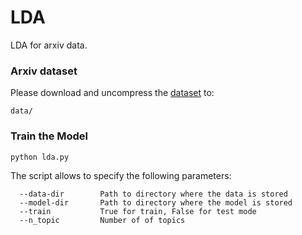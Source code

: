 # LDA
LDA for arxiv data.
### Arxiv dataset
Please download and uncompress the [dataset][1] to: 
```
data/
```
### Train the Model

```
python lda.py
```
The script allows to specify the following parameters:
```
  --data-dir        Path to directory where the data is stored
  --model-dir       Path to directory where the model is stored
  --train           True for train, False for test mode
  --n_topic         Number of of topics
```
[1]: https://disk.yandex.ru/d/mF1Ho1NgKFNwQg?w=1
